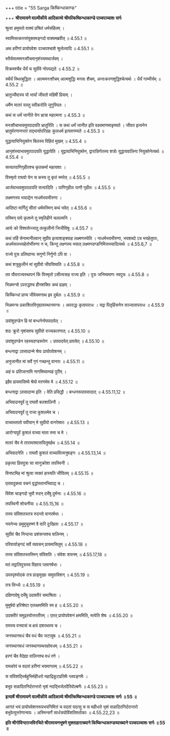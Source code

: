 +++
title = "55 Sarga किष्किन्धाकाण्डः"

+++
**श्रीरामायणे वाल्मीकीये आदिकाव्ये श्रीमत्किष्किन्धाकाण्डे पञ्चपञ्चाशः सर्गः**

श्रुत्वा हमुमतो वाक्यं प्रश्रितं धर्मसंहितम् ।

स्वामिसत्कारसंयुक्तमङ्गदो वाक्यमब्रवीत् ॥ 4.55.1 ॥

अथ हरीणां प्रायोपवेशः पञ्चपश्चाशे श्रुत्वेत्यादि ॥ 4.55.1 ॥

स्तैर्यमात्ममनःशौचमानृशंस्यमथार्जवम् ।

विक्रमश्चैव धैर्यं च सुग्रीवे नोपपद्यते ॥ 4.55.2 ॥

स्थैर्यं स्थिरबुद्धिता । आत्ममनःशौचम् आत्मशुद्धिः मनसः शैचम्, अन्तःकरणशुद्धिश्चेत्यर्थः । धैर्यं गाम्भीर्यम् ॥ 4.55.2 ॥

भ्रातुर्ज्येष्ठस्य यो भार्यां जीवतो महिषीं प्रियाम् ।

धर्मेण मातरं यस्तु स्वीकरोति जुगुस्पितः ।

कथं स धर्मं जानीते येन भ्रात्रा महात्मना ॥ 4.55.3 ॥

मनःशौचाभावमुपपादयति भ्रातुरिति । स कथं धर्मं जानीत इति वक्ष्यमाणमाकृष्यते । जीवत इत्यनेन भ्रातुर्मरणानन्तरं तद्भार्यापरिग्रहः कुलधर्म इत्यवगम्यते ॥ 4.55.3 ॥

युद्धायाभिनियुक्तेन बिलस्य पिहितं मुखम् ॥ 4.55.4 ॥

आनृशंस्याभावमुपपादयति युद्धायेति । युद्वायाभिनियुक्तेन, द्वारान्निर्गतस्य शत्रोः युद्धायवालिना नियुक्तेनेत्यर्थः ॥ 4.55.4 ॥

सत्यात्पाणिगृहीतश्च कृतकर्मा महायशाः ।

विस्मृतो राघवो येन स कस्य तु कृतं स्मरेत् ॥ 4.55.5 ॥

आर्जवाभावमुपपादयति सत्यादिति । पाणिगृहीतः पाणौ गृहीतः ॥ 4.55.5 ॥

लक्ष्मणस्य भयाद्येन नाधर्मभयभीरुणा ।

आदिष्टा मार्गितुं सीतां धर्ममस्मिन् कथं भवेत् ॥ 4.55.6 ॥

तस्मिन् पापे कृतघ्ने तु स्मृतिहीने चलात्मनि ।

आर्यः को विश्वसेज्जातु तत्कुलीनो जिजीविषुः ॥ 4.55.7 ॥

कथं तर्हि सेनामानीतवान् सुग्रीव इत्याशङ्क्याह लक्ष्मणस्येति । नाधर्मभयभीरुणा, भयशब्दो ऽत्र भयहेतुपरः, अधर्मरूपभयहेतोर्भीरुणा न च, किन्तु लक्ष्णस्य भयात् लक्ष्मणदण्डनिमित्तभयादित्यर्थः ॥ 4.55.6,7 ॥

राज्ये पुत्रः प्रतिष्ठाप्यः सगुणो निर्गुणो ऽपि वा ।

कथं शत्रुकुलीनं मां सुग्रीवो जीवयिष्यति ॥ 4.55.8 ॥

तव यौवराज्यस्थापनं किं विस्मृतो ऽसीत्यत्राह राज्य इति । पुत्रः जनिष्यमाणः स्वपुत्रः ॥ 4.55.8 ॥

भिन्नमन्त्रो ऽपराद्धश्च हीनशक्तिः कथं ह्यहम् ।

किष्किन्धां प्राप्य जीवेयमनाथ इव दुर्बलः ॥ 4.55.9 ॥

भिन्नमन्त्रः प्रकाशितविगृह्यावस्थानमन्त्रः । अपराद्धः कृतापराधः । यद्वा पितृहिंसनेन सञ्जातापराधः ॥ 4.55.9 ॥

उपांशुदण्डेन हि मां बन्धनेनोपपादयेत् ।

शठः क्रूरो नृशंसश्च सुग्रीवो राज्यकारणात् ॥ 4.55.10 ॥

उपांशुदण्डेन रहस्यदण्डरूपेण । उपपादयेत् प्रापयेत् ॥ 4.55.10 ॥

बन्धनाद्वा ऽवसादान्मे श्रेयः प्रायोपवेशनम् ।

अनुजानीत मां सर्वे गृगं गच्छन्तु वानराः ॥ 4.55.11 ॥

अहं वः प्रतिजानामि नागमिष्याम्यहं पुरीम् ।

इहैव प्रायमासिष्ये श्रेयो मरणमेव मे ॥ 4.55.12 ॥

बन्धनाद्वा ऽवसादान्म इति । वेति प्रसिद्धौ । बन्धनरूपावसादात् ॥ 4.55.11,12 ॥

अभिवादनपूर्वं तु राघवौ बलशालिनौ ।

अभिवादनपूर्वं तु राजा कुशलमेव च ।

वाच्यस्तातो यवीयान् मे सुग्रीवो वानरेश्वरः ॥ 4.55.13 ॥

आरोग्यपूर्वं कुशलं वाच्या माता रुमा च मे ।

मातरं चैव मे तारामाश्वासयितुमर्हथ ॥ 4.55.14 ॥

अभिवादनेति । राघवौ कुशलं वाच्यावित्यनुषङ्गः ॥ 4.55.13,14 ॥

प्रकृत्या प्रियपुत्रा सा सानुक्रोशा तपस्विनी ।

विनष्टमिह मां श्रुत्वा व्यक्तं हास्यति जीवितम् ॥ 4.55.15 ॥

एतावदुक्त्वा वचनं वृद्धांस्तानभिवाद्य च ।

विवेश चाङ्गदो भूमौ रुदन् दर्भेषु दुर्मनाः ॥ 4.55.16 ॥

तपस्विनी शोचनीया ॥ 4.55.15,16 ॥

तस्य संविशतस्तत्र रुदन्तो वानरर्षभाः ।

नयनेभ्यः प्रमुमुचुरुष्णं वै वारि दुःखिताः ॥ 4.55.17 ॥

सुग्रीवं चैव निन्दन्तः प्रशंसन्तश्च वालिनम् ।

परिवार्याङ्गदं सर्वे व्यवसन् प्रायमासितुम् ॥ 4.55.18 ॥

तस्य संविशतस्तस्मिन् संविशति । संवेशः शयनम् ॥ 4.55.17,18 ॥

मतं तद्वालिपुत्रस्य विज्ञाय प्लवगर्षभाः ।

उपस्पृश्योदकं तत्र प्राङ्मुखाः समुपाविशन् ॥ 4.55.19 ॥

तत्र विन्ध्ये ॥ 4.55.19 ॥

दक्षिणाग्रेषु दर्भेषु उदक्तीरं समाश्रिताः ।

मुमूर्षवो हरिश्रेष्टा एतत्क्षममिति स्म ह ॥ 4.55.20 ॥

उदक्तीरं समुद्रस्योत्तरतीरम् । एतत् प्रायोपवेशनं क्षममिति, मत्वेति शेषः ॥ 4.55.20 ॥

रामस्य वनवासं च क्षयं दशरथस्य च ।

जनस्थानवधं चैव वधं चैव जटायुषः ॥ 4.55.21 ॥

जनस्थानवधं जनस्थानस्थरक्षोवधम् ॥ 4.55.21 ॥

हरणं चैव वैदेह्या वालिनश्च वधं रणे ।

रामकोपं च वदतां हरीणां भयमागतम् ॥ 4.55.22 ॥

स संविशद्भिर्बहुभिर्महीधरो महाद्रिकूटप्रतिमैः प्लवङ्गमैः ।

बभूव सन्नादितनिर्दरान्तरो भृशं नदद्भिर्जलदैरिवोल्बणैः ॥ 4.55.23 ॥

**इत्यार्षे श्रीरामायणे वाल्मीकीये आदिकाव्ये श्रीमत्किष्किन्धाकाण्डे पञ्चपञ्चाशः सर्गः ॥ 55 ॥**

आगतं भयं प्रायोपवेशनरूपभयनिमित्तं च वदतां वदत्सु च स महीधरो भृशं सन्नादितनिर्दरान्तरो बभूवेत्युत्तरेणान्वयः । अस्मिन्सर्गे सार्धत्रयोविंशतिश्लोकाः ॥ 4.55.22,23 ॥

**इति श्रीगोविन्दराजविरचिते श्रीरामायणभूषणे मुक्ताहाराख्याने किष्किन्धाकाण्डव्याख्याने पञ्चपञ्चाशः सर्गः ॥ 55 ॥**
